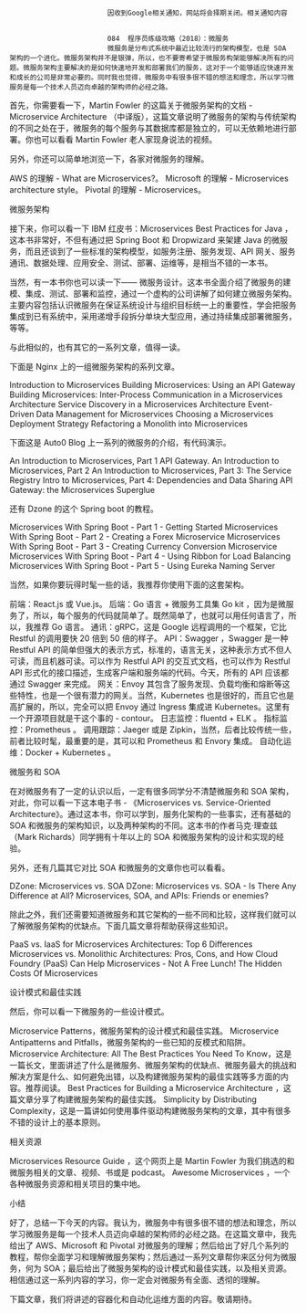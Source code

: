 
                            
                            因收到Google相关通知，网站将会择期关闭。相关通知内容
                            
                            
                            084  程序员练级攻略（2018）：微服务
                            微服务是分布式系统中最近比较流行的架构模型，也是 SOA 架构的一个进化。微服务架构并不是银弹，所以，也不要寄希望于微服务构架能够解决所有的问题。微服务架构主要解决的是如何快速地开发和部署我们的服务，这对于一个能够适应快速开发和成长的公司是非常必要的。同时我也觉得，微服务中有很多很不错的想法和理念，所以学习微服务是每一个技术人员迈向卓越的架构师的必经之路。

首先，你需要看一下，Martin Fowler 的这篇关于微服务架构的文档 - Microservice Architecture （中译版），这篇文章说明了微服务的架构与传统架构的不同之处在于，微服务的每个服务与其数据库都是独立的，可以无依赖地进行部署。你也可以看看 Martin Fowler 老人家现身说法的视频。

另外，你还可以简单地浏览一下，各家对微服务的理解。


AWS 的理解 - What are Microservices?。
Microsoft 的理解 - Microservices architecture style。
Pivotal 的理解 - Microservices。


微服务架构

接下来，你可以看一下 IBM 红皮书：Microservices Best Practices for Java ，这本书非常好，不但有通过把 Spring Boot 和 Dropwizard 来架建 Java 的微服务，而且还谈到了一些标准的架构模型，如服务注册、服务发现、API 网关、服务通讯、数据处理、应用安全、测试、部署、运维等，是相当不错的一本书。

当然，有一本书你也可以读一下—— 微服务设计。这本书全面介绍了微服务的建模、集成、测试、部署和监控，通过一个虚构的公司讲解了如何建立微服务架构。主要内容包括认识微服务在保证系统设计与组织目标统一上的重要性，学会把服务集成到已有系统中，采用递增手段拆分单块大型应用，通过持续集成部署微服务，等等。

与此相似的，也有其它的一系列文章，值得一读。

下面是 Nginx 上的一组微服务架构的系列文章。


Introduction to Microservices
Building Microservices: Using an API Gateway
Building Microservices: Inter-Process Communication in a Microservices Architecture
Service Discovery in a Microservices Architecture
Event-Driven Data Management for Microservices
Choosing a Microservices Deployment Strategy
Refactoring a Monolith into Microservices


下面这是 Auto0 Blog 上一系列的微服务的介绍，有代码演示。


An Introduction to Microservices, Part 1
API Gateway. An Introduction to Microservices, Part 2
An Introduction to Microservices, Part 3: The Service Registry
Intro to Microservices, Part 4: Dependencies and Data Sharing
API Gateway: the Microservices Superglue


还有 Dzone 的这个 Spring boot 的教程。


Microservices With Spring Boot - Part 1 - Getting Started
Microservices With Spring Boot - Part 2 - Creating a Forex Microservice
Microservices With Spring Boot - Part 3 - Creating Currency Conversion Microservice
Microservices With Spring Boot - Part 4 - Using Ribbon for Load Balancing
Microservices With Spring Boot - Part 5 - Using Eureka Naming Server


当然，如果你要玩得时髦一些的话，我推荐你使用下面的这套架构。


前端：React.js 或 Vue.js。
后端：Go 语言 + 微服务工具集 Go kit ，因为是微服务了，所以，每个服务的代码就简单了。既然简单了，也就可以用任何语言了，所以，我推荐 Go 语言。
通讯：gRPC，这是 Google 远程调用的一个框架，它比 Restful 的调用要快 20 倍到 50 倍的样子。
API：Swagger ，Swagger 是一种 Restful API 的简单但强大的表示方式，标准的，语言无关，这种表示方式不但人可读，而且机器可读。可以作为 Restful API 的交互式文档，也可以作为 Restful API 形式化的接口描述，生成客户端和服务端的代码。今天，所有的 API 应该都通过 Swagger 来完成。
网关：Envoy 其包含了服务发现、负载均衡和熔断等这些特性，也是一个很有潜力的网关。当然，Kubernetes 也是很好的，而且它也是高扩展的，所以，完全可以把 Envoy 通过 Ingress 集成进 Kubernetes。这里有一个开源项目就是干这个事的 - contour。
日志监控：fluentd + ELK 。
指标监控：Prometheus 。
调用跟踪：Jaeger 或是 Zipkin，当然，后者比较传统一些，前者比较时髦，最重要的是，其可以和 Prometheus 和 Envory 集成。
自动化运维：Docker + Kubernetes 。


微服务和 SOA

在对微服务有了一定的认识以后，一定有很多同学分不清楚微服务和 SOA 架构，对此，你可以看一下这本电子书 - 《Microservices vs. Service-Oriented Architecture》。通过这本书，你可以学到，服务化架构的一些事实，还有基础的 SOA 和微服务的架构知识，以及两种架构的不同。这本书的作者马克·理查兹（Mark Richards）同学拥有十年以上的 SOA 和微服务架构的设计和实现的经验。

另外，还有几篇其它对比 SOA 和微服务的文章你也可以看看。


DZone: Microservices vs. SOA
DZone: Microservices vs. SOA - Is There Any Difference at All?
Microservices, SOA, and APIs: Friends or enemies?


除此之外，我们还需要知道微服务和其它架构的一些不同和比较，这样我们就可以了解微服务架构的优缺点。下面几篇文章将帮助获得这些知识。


PaaS vs. IaaS for Microservices Architectures: Top 6 Differences
Microservices vs. Monolithic Architectures: Pros, Cons, and How Cloud Foundry (PaaS) Can Help
Microservices - Not A Free Lunch!
The Hidden Costs Of Microservices


设计模式和最佳实践

然后，你可以看一下微服务的一些设计模式。


Microservice Patterns，微服务架构的设计模式和最佳实践。
Microservice Antipatterns and Pitfalls，微服务架构的一些已知的反模式和陷阱。
Microservice Architecture: All The Best Practices You Need To Know，这是一篇长文，里面讲述了什么是微服务、微服务架构的优缺点、微服务最大的挑战和解决方案是什么、如何避免出错，以及构建微服务架构的最佳实践等多方面的内容。推荐阅读。
Best Practices for Building a Microservice Architecture ，这篇文章分享了构建微服务架构的最佳实践。
Simplicity by Distributing Complexity，这是一篇讲如何使用事件驱动构建微服务架构的文章，其中有很多不错的设计上的基本原则。


相关资源


Microservices Resource Guide ，这个网页上是 Martin Fowler 为我们挑选的和微服务相关的文章、视频、书或是 podcast。
Awesome Microservices ，一个各种微服务资源和相关项目的集中地。


小结

好了，总结一下今天的内容。我认为，微服务中有很多很不错的想法和理念，所以学习微服务是每一个技术人员迈向卓越的架构师的必经之路。在这篇文章中，我先给出了 AWS、Microsoft 和 Pivotal 对微服务的理解；然后给出了好几个系列的教程，帮你全面学习和理解微服务架构；然后通过一系列文章帮你来区分何为微服务，何为 SOA；最后给出了微服务架构的设计模式和最佳实践，以及相关资源。相信通过这一系列内容的学习，你一定会对微服务有全面、透彻的理解。

下篇文章，我们将讲述的容器化和自动化运维方面的内容。敬请期待。

                        
                        
                            
